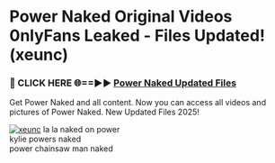 # Power Naked Original Videos 0nlyFans Leaked - Files Updated! (xeunc)

<h3>🔴 CLICK HERE 🌐==►► <a href="https://tinyurl.com/up5wt9bj" rel="nofollow">Power Naked Updated Files</a></h3>

Get Power Naked and all content. Now you can access all videos and pictures of Power Naked. New Updated Files 2025!

[![xeunc](https://i.imgur.com/ABiUzMV.gif)](https://tinyurl.com/up5wt9bj)
la la naked on power<br>
kylie powers naked<br>
power chainsaw man naked